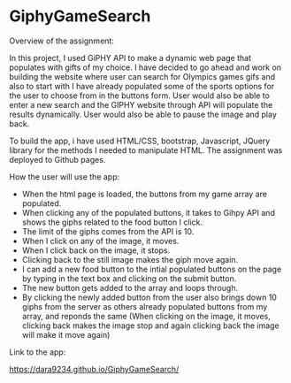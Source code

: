 # GiphyGameSearch

Overview of the assignment:

In this project, I used GiPHY API to make a dynamic web page that populates with gifts of my choice. I have decided to go ahead and work on building the website where user can search for Olympics games gifs and also to start with I have already populated some of the sports options for the user to choose from in the buttons form. User would also be able to enter a new search and the GIPHY website through API will populate the results dynamically. User would also be able to pause the image and play back.

To build the app, i have used HTML/CSS, bootstrap, Javascript, JQuery library for the methods I needed to manipulate HTML. The assignment was deployed to Github pages.

How the user will use the app:

* When the html page is loaded, the buttons from my game array are populated.
* When clicking any of the populated buttons, it takes to Gihpy API and shows the giphs related to the food button I click.
* The limit of the giphs comes from the API is 10.
* When I click on any of the image, it moves.
* When I click back on the image, it stops.
* Clicking back to the still image makes the giph move again.
* I can add a new food button to the intial populated buttons on the page by typing in the text box and clicking on the submit button.
* The new button gets added to the array and loops through.
*  By clicking the newly added button from the user also brings down 10 giphs from the server as others already populated buttons from my array, and reponds the same (When clicking on the image, it moves, clicking back makes the image stop and again clicking back the image will make it move again)

Link to the app:

https://dara9234.github.io/GiphyGameSearch/
